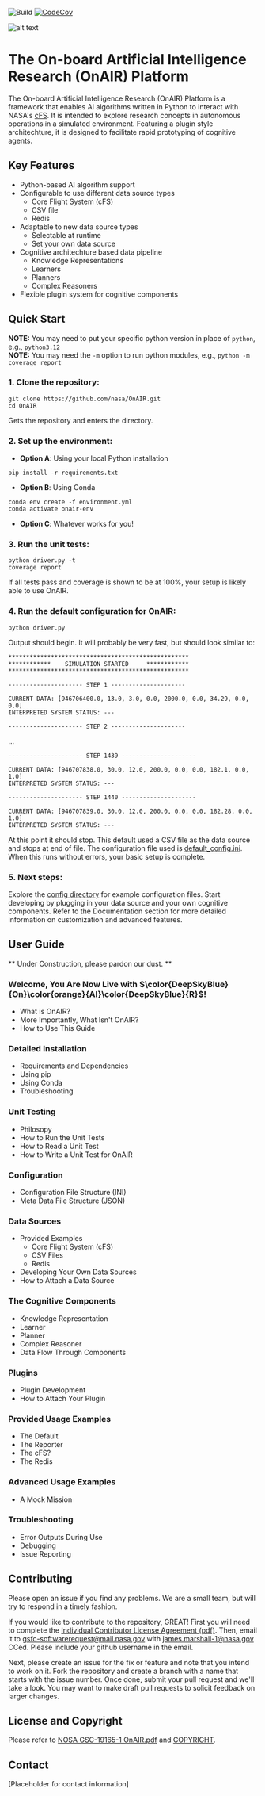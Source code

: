 ![Build](https://github.com/nasa/OnAIR/actions/workflows/unit-test.yml/badge.svg)
[![CodeCov](https://codecov.io/gh/nasa/OnAIR/branch/main/graph/badge.svg?token=L0WVOTD5X9)](https://codecov.io/gh/nasa/OnAIR)

![alt text](OnAIR_logo.svg "The OnAIR logo, italicized NASA worm style font in blue and orange")

# The On-board Artificial Intelligence Research (OnAIR) Platform

The On-board Artificial Intelligence Research (OnAIR) Platform is a framework that enables AI algorithms written in Python to interact with NASA's [cFS](https://github.com/nasa/cFS).
It is intended to explore research concepts in autonomous operations in a simulated environment. Featuring a plugin style architechture, it is designed to facilitate rapid prototyping of cognitive agents.

## Key Features

- Python-based AI algorithm support
- Configurable to use different data source types
  - Core Flight System (cFS)
  - CSV file
  - Redis
- Adaptable to new data source types
  - Selectable at runtime
  - Set your own data source
- Cognitive architechture based data pipeline
  - Knowledge Representations
  - Learners
  - Planners
  - Complex Reasoners
- Flexible plugin system for cognitive components
  
## Quick Start

**NOTE:** You may need to put your specific python version in place of `python`, e.g., `python3.12`  
**NOTE:** You may need the `-m` option to run python modules, e.g., `python -m coverage report`

### 1. Clone the repository:  
```
git clone https://github.com/nasa/OnAIR.git 
cd OnAIR
```
Gets the repository and enters the directory.  

### 2. Set up the environment:
- **Option A**: Using your local Python installation
```
pip install -r requirements.txt
```
- **Option B**: Using Conda
```
conda env create -f environment.yml
conda activate onair-env
```
- **Option C**: Whatever works for you!  

### 3. Run the unit tests:
```
python driver.py -t
coverage report
```
If all tests pass and coverage is shown to be at 100%, your setup is likely able to use OnAIR.

### 4. Run the default configuration for OnAIR:
```
python driver.py
```
Output should begin. It will probably be very fast, but should look similar to:
```
***************************************************
************    SIMULATION STARTED     ************
***************************************************

--------------------- STEP 1 ---------------------

CURRENT DATA: [946706400.0, 13.0, 3.0, 0.0, 2000.0, 0.0, 34.29, 0.0, 0.0]
INTERPRETED SYSTEM STATUS: ---

--------------------- STEP 2 ---------------------
```
...
```
--------------------- STEP 1439 ---------------------

CURRENT DATA: [946707838.0, 30.0, 12.0, 200.0, 0.0, 0.0, 182.1, 0.0, 1.0]
INTERPRETED SYSTEM STATUS: ---

--------------------- STEP 1440 ---------------------

CURRENT DATA: [946707839.0, 30.0, 12.0, 200.0, 0.0, 0.0, 182.28, 0.0, 1.0]
INTERPRETED SYSTEM STATUS: ---
```
At this point it should stop. This default used a CSV file as the data source and stops at end of file. The configuration file used is [default_config.ini](https://github.com/nasa/OnAIR/blob/main/onair/config/default_config.ini). When this runs without errors, your basic setup is complete.

### 5. Next steps:
Explore the [config directory](https://github.com/nasa/OnAIR/tree/main/onair/config) for example configuration files.
Start developing by plugging in your data source and your own cognitive components.
Refer to the Documentation section for more detailed information on customization and advanced features.

## User Guide

** Under Construction, please pardon our dust. **

### Welcome, You Are Now Live with $\color{DeepSkyBlue}{On}\color{orange}{AI}\color{DeepSkyBlue}{R}$!
  - What is OnAIR?
  - More Importantly, What Isn't OnAIR?
  - How to Use This Guide
### Detailed Installation
  - Requirements and Dependencies
  - Using pip
  - Using Conda
  - Troubleshooting
### Unit Testing
  - Philosopy
  - How to Run the Unit Tests
  - How to Read a Unit Test
  - How to Write a Unit Test for OnAIR
### Configuration
  - Configuration File Structure (INI)
  - Meta Data File Structure (JSON)
### Data Sources
  - Provided Examples
    - Core Flight System (cFS)
    - CSV Files
    - Redis
  - Developing Your Own Data Sources
  - How to Attach a Data Source
### The Cognitive Components
  - Knowledge Representation
  - Learner
  - Planner
  - Complex Reasoner
  - Data Flow Through Components 
### Plugins
  - Plugin Development
  - How to Attach Your Plugin
### Provided Usage Examples
  - The Default
  - The Reporter
  - The cFS?
  - The Redis
### Advanced Usage Examples
  - A Mock Mission
### Troubleshooting
  - Error Outputs During Use
  - Debugging
  - Issue Reporting

## Contributing

Please open an issue if you find any problems.
We are a small team, but will try to respond in a timely fashion.

If you would like to contribute to the repository, GREAT!
First you will need to complete the [Individual Contributor License Agreement (pdf)](doc/Indv_CLA_OnAIR.pdf).
Then, email it to gsfc-softwarerequest@mail.nasa.gov with james.marshall-1@nasa.gov CCed.
Please include your github username in the email.

Next, please create an issue for the fix or feature and note that you intend to work on it.
Fork the repository and create a branch with a name that starts with the issue number.
Once done, submit your pull request and we'll take a look.
You may want to make draft pull requests to solicit feedback on larger changes.

## License and Copyright

Please refer to [NOSA GSC-19165-1 OnAIR.pdf](NOSA%20GSC-19165-1%20OnAIR.pdf) and [COPYRIGHT](COPYRIGHT).

## Contact

[Placeholder for contact information]
